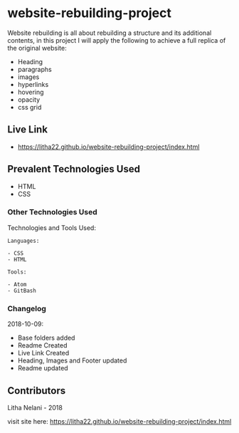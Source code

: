 # website-rebuilding-project

Website rebuilding is all about rebuilding a structure and its additional contents, in this project I will apply the following to achieve a full replica of the original website:

 - Heading
 - paragraphs
 - images
 - hyperlinks
 - hovering
 - opacity
 - css grid

## Live Link
- https://litha22.github.io/website-rebuilding-project/index.html

## Prevalent Technologies Used

 - HTML
 - CSS


### Other Technologies Used

Technologies and Tools Used:

```
Languages:

- CSS
- HTML

```
```
Tools:

- Atom
- GitBash

```

### Changelog

2018-10-09:
- Base folders added
- Readme Created
- Live Link Created
- Heading, Images and Footer updated
- Readme updated 

## Contributors

Litha Nelani - 2018


visit site here: https://litha22.github.io/website-rebuilding-project/index.html
